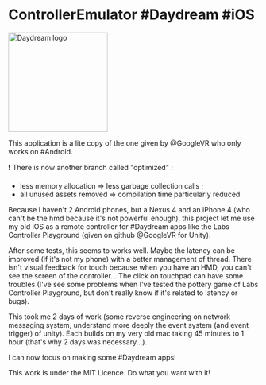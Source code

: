# ControllerEmulator #Daydream #iOS

<img src="https://lh3.googleusercontent.com/Wk2fg-bOLQR4gROWP91gfXLKoAlFLsvSzgMoMOtgrNY_5zWIl-H1yxIJM6BcBO_kB7drbaPYhCivio5UmqGWFM4OEc0QuA=s688" alt="Daydream logo" width="200"/>

This application is a lite copy of the one given by @GoogleVR who only works on #Android.

:exclamation: There is now another branch called "optimized" :
- less memory allocation => less garbage collection calls ;
- all unused assets removed => compilation time particularly reduced

Because I haven't 2 Android phones, but a Nexus 4 and an iPhone 4 (who can't be the hmd because it's not powerful enough), this project let me use my old iOS as a remote controller for #Daydream apps like the Labs Controller Playground (given on github @GoogleVR for Unity).

After some tests, this seems to works well. Maybe the latency can be improved (if it's not my phone) with a better management of thread. There isn't visual feedback for touch because when you have an HMD, you can't see the screen of the controller... The click on touchpad can have some troubles (I've see some problems when I've tested the pottery game of Labs Controller Playground, but don't really know if it's related to latency or bugs).

This took me 2 days of work (some reverse engineering on network messaging system, understand more deeply the event system (and event trigger) of unity). Each builds on my very old mac taking 45 minutes to 1 hour (that's why 2 days was necessary...).

I can now focus on making some #Daydream apps!

This work is under the MIT Licence. Do what you want with it!

